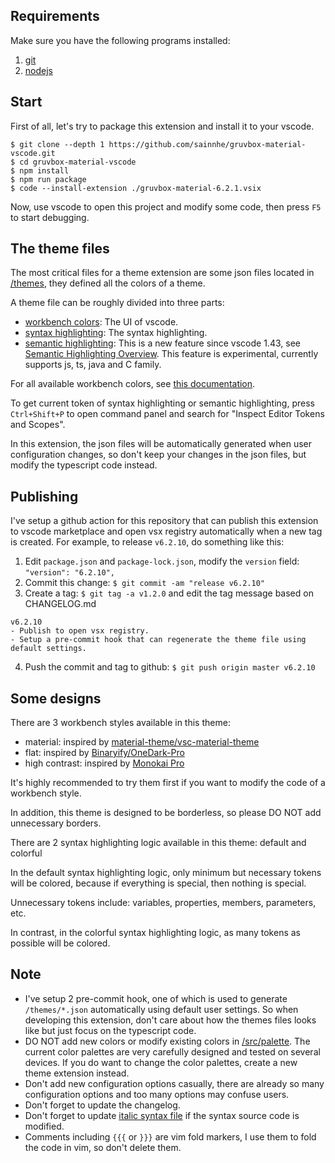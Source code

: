 ## Requirements

Make sure you have the following programs installed:

1. [git](git-scm.com/)
2. [nodejs](https://nodejs.org/en/download/)

## Start

First of all, let's try to package this extension and install it to your vscode.

```shell
$ git clone --depth 1 https://github.com/sainnhe/gruvbox-material-vscode.git
$ cd gruvbox-material-vscode
$ npm install
$ npm run package
$ code --install-extension ./gruvbox-material-6.2.1.vsix
```

Now, use vscode to open this project and modify some code, then press `F5` to start debugging.

## The theme files

The most critical files for a theme extension are some json files located in [/themes](https://github.com/sainnhe/gruvbox-material-vscode/tree/v6.2.1/themes), they defined all the colors of a theme.

A theme file can be roughly divided into three parts:

- [workbench colors](https://github.com/sainnhe/gruvbox-material-vscode/blob/v6.2.1/themes/gruvbox-material-dark.json#L25-L332): The UI of vscode.
- [syntax highlighting](https://github.com/sainnhe/gruvbox-material-vscode/blob/v6.2.1/themes/gruvbox-material-dark.json#L333-L2117): The syntax highlighting.
- [semantic highlighting](https://github.com/sainnhe/gruvbox-material-vscode/blob/v6.2.1/themes/gruvbox-material-dark.json#L5-L24): This is a new feature since vscode 1.43, see [Semantic Highlighting Overview](https://github.com/microsoft/vscode/wiki/Semantic-Highlighting-Overview). This feature is experimental, currently supports js, ts, java and C family.

For all available workbench colors, see [this documentation](https://code.visualstudio.com/api/references/theme-color).

To get current token of syntax highlighting or semantic highlighting, press `Ctrl+Shift+P` to open command panel and search for "Inspect Editor Tokens and Scopes".

In this extension, the json files will be automatically generated when user configuration changes, so don't keep your changes in the json files, but modify the typescript code instead.

## Publishing

I've setup a github action for this repository that can publish this extension to vscode marketplace and open vsx registry automatically when a new tag is created. For example, to release `v6.2.10`, do something like this:

1. Edit `package.json` and `package-lock.json`, modify the `version` field: `"version": "6.2.10",`
2. Commit this change: `$ git commit -am "release v6.2.10"`
3. Create a tag: `$ git tag -a v1.2.0` and edit the tag message based on CHANGELOG.md

```
v6.2.10
- Publish to open vsx registry.
- Setup a pre-commit hook that can regenerate the theme file using default settings.
```

4. Push the commit and tag to github: `$ git push origin master v6.2.10`

## Some designs

There are 3 workbench styles available in this theme:

- material: inspired by [material-theme/vsc-material-theme](https://github.com/material-theme/vsc-material-theme)
- flat: inspired by [Binaryify/OneDark-Pro](https://github.com/Binaryify/OneDark-Pro)
- high contrast: inspired by [Monokai Pro](https://monokai.pro/vscode)

It's highly recommended to try them first if you want to modify the code of a workbench style.

In addition, this theme is designed to be borderless, so please DO NOT add unnecessary borders.

There are 2 syntax highlighting logic available in this theme: default and colorful

In the default syntax highlighting logic, only minimum but necessary tokens will be colored, because if everything is special, then nothing is special.

Unnecessary tokens include: variables, properties, members, parameters, etc.

In contrast, in the colorful syntax highlighting logic, as many tokens as possible will be colored.

## Note

- I've setup 2 pre-commit hook, one of which is used to generate `/themes/*.json` automatically using default user settings. So when developing this extension, don't care about how the themes files looks like but just focus on the typescript code.
- DO NOT add new colors or modify existing colors in [/src/palette](https://github.com/sainnhe/gruvbox-material-vscode/tree/master/src/palette). The current color palettes are very carefully designed and tested on several devices. If you do want to change the color palettes, create a new theme extension instead.
- Don't add new configuration options casually, there are already so many configuration options and too many options may confuse users.
- Don't forget to update the changelog.
- Don't forget to update [italic syntax file](https://github.com/sainnhe/gruvbox-material-vscode/blob/master/src/syntax/italic.ts) if the syntax source code is modified.
- Comments including `{{{` or `}}}` are vim fold markers, I use them to fold the code in vim, so don't delete them.
